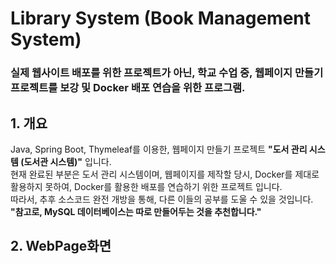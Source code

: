 # Library System (Book Management System)
### 실제 웹사이트 배포를 위한 프로젝트가 아닌, 학교 수업 중, 웹페이지 만들기 프로젝트를 보강 및 Docker 배포 연습을 위한 프로그램. 

## 1. 개요
Java, Spring Boot, Thymeleaf를 이용한, 웹페이지 만들기 프로젝트 __"도서 관리 시스템 (도서관 시스템)"__ 입니다.<br>
현재 완료된 부분은 도서 관리 시스템이며, 웹페이지를 제작할 당시, Docker를 제대로 활용하지 못하여, Docker를 활용한 배포를 연습하기 위한 프로젝트 입니다.<br>
따라서, 추후 소스코드 완전 개방을 통해, 다른 이들의 공부를 도울 수 있을 것입니다. <br>
__"참고로, MySQL 데이터베이스는 따로 만들어두는 것을 추천합니다."__

## 2. WebPage화면 
